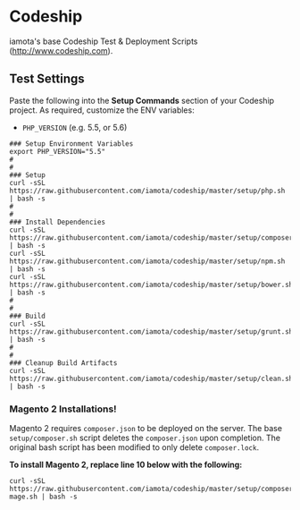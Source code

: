 # Codeship
iamota's base Codeship Test &amp; Deployment Scripts (http://www.codeship.com).


## Test Settings

Paste the following into the **Setup Commands** section of your Codeship project. As required, customize the ENV variables:
- `PHP_VERSION` (e.g. 5.5, or 5.6)

```Shell
### Setup Environment Variables
export PHP_VERSION="5.5"
#
#
### Setup
curl -sSL https://raw.githubusercontent.com/iamota/codeship/master/setup/php.sh | bash -s
#
#
### Install Dependencies
curl -sSL https://raw.githubusercontent.com/iamota/codeship/master/setup/composer.sh | bash -s
curl -sSL https://raw.githubusercontent.com/iamota/codeship/master/setup/npm.sh | bash -s
curl -sSL https://raw.githubusercontent.com/iamota/codeship/master/setup/bower.sh | bash -s
#
#
### Build
curl -sSL https://raw.githubusercontent.com/iamota/codeship/master/setup/grunt.sh | bash -s
#
#
### Cleanup Build Artifacts
curl -sSL https://raw.githubusercontent.com/iamota/codeship/master/setup/clean.sh | bash -s
```

### Magento 2 Installations!

Magento 2 requires `composer.json` to be deployed on the server. The base `setup/composer.sh` script deletes the `composer.json` upon completion. The original bash script has been modified to only delete `composer.lock`.

**To install Magento 2, replace line 10 below with the following:**
```
curl -sSL https://raw.githubusercontent.com/iamota/codeship/master/setup/composer-mage.sh | bash -s
```
